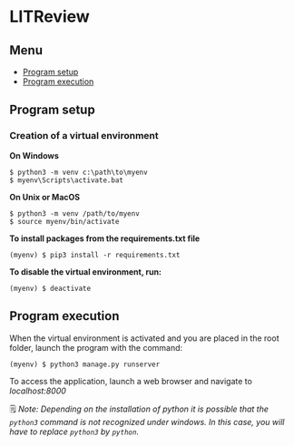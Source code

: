 # LITReview


## Menu

* [Program setup](#program-setup)
* [Program execution](#program-execution)

## Program setup

### Creation of a virtual environment

**On Windows**
```
$ python3 -m venv c:\path\to\myenv
$ myenv\Scripts\activate.bat
```

**On Unix or MacOS**
```
$ python3 -m venv /path/to/myenv
$ source myenv/bin/activate
```

**To install packages from the requirements.txt file**
```
(myenv) $ pip3 install -r requirements.txt
```

**To disable the virtual environment, run:**
```
(myenv) $ deactivate
```

## Program execution

When the virtual environment is activated and you are placed in the root folder, launch the program with the command:
```
(myenv) $ python3 manage.py runserver
```
To access the application, launch a web browser and navigate to *localhost:8000*

🗒️ *Note: Depending on the installation of python it is possible that the `python3` command is not recognized under windows. In this case, you will have to replace `python3` by `python`.*
